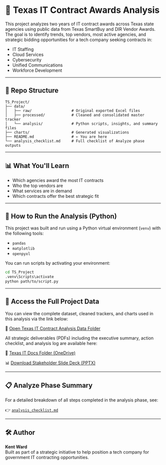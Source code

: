 
# 🧠 Texas IT Contract Awards Analysis

This project analyzes two years of IT contract awards across Texas state agencies using public data from Texas SmartBuy and DIR Vendor Awards. The goal is to identify trends, top vendors, most active agencies, and strategic bidding opportunities for a tech company seeking contracts in:

- IT Staffing
- Cloud Services
- Cybersecurity
- Unified Communications
- Workforce Development

---

## 📂 Repo Structure

```
TS_Project/
├── data/
│   ├── raw/                  # Original exported Excel files
│   ├── processed/            # Cleaned and consolidated master tracker
│   └── analysis/             # Python scripts, insights, and summary files
├── charts/                   # Generated visualizations
├── README.md                 # ← You are here
└── analysis_checklist.md     # Full checklist of Analyze phase outputs
```

---

## 📊 What You'll Learn

- Which agencies award the most IT contracts
- Who the top vendors are
- What services are in demand
- Which contracts offer the best strategic fit

---

## 🧪 How to Run the Analysis (Python)

This project was built and run using a Python virtual environment (`venv`) with the following tools:

- `pandas`
- `matplotlib`
- `openpyxl`

You can run scripts by activating your environment:

```bash
cd TS_Project
.venv\Scripts\activate
python path/to/script.py
```

---

## 📁 Access the Full Project Data

You can view the complete dataset, cleaned trackers, and charts used in this analysis via the link below:

🔗 [Open Texas IT Contract Analysis Data Folder](https://teknikallyspeaking-my.sharepoint.com/:f:/p/kent_ward/EotxBV76e-NPv2KcmRsuRcsB4YOYv-M0rZ16MF3Kmcnkdg?e=GqhiMR)

All strategic deliverables (PDFs) including the executive summary, action checklist, and analysis log are available here:

🔗 [Texas IT Docs Folder (OneDrive)](https://teknikallyspeaking-my.sharepoint.com/:f:/p/kent_ward/ErasqYzPesRCv5cWer2Msj0BdHT9wjxQnDHj-MMfhzeqjQ?e=KUQU8z)


📊 [Download Stakeholder Slide Deck (PPTX)]([https://onedrive-link-here](https://teknikallyspeaking-my.sharepoint.com/:p:/p/kent_ward/EfxvmJQ3WhFBrKtWI67ei2cBxArlPLUDxtKsvi2qreNXsg?e=Ux3yE1))

---

## 📋 Analyze Phase Summary

For a detailed breakdown of all steps completed in the analysis phase, see:

👉 [`analysis_checklist.md`](data/analysis/analysis_checklist.md)

---

## 🛠️ Author

**Kent Ward**  
Built as part of a strategic initiative to help position a tech company for government IT contracting opportunities.
